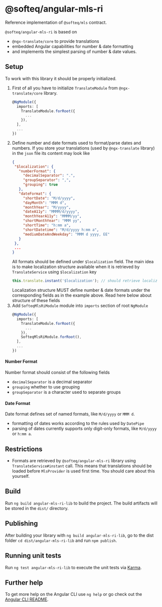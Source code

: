 # @softeq/angular-mls-ri

Reference implementation of `@softeq/mls` contract.

`@softeq/angular-mls-ri` is based on
* `@ngx-translate/core` to provide translations
* embedded Angular capabilities for number & date formatting
* and implements the simplest parsing of number & date values. 

## Setup

To work with this library it should be properly initialized.

1. First of all you have to initialize `TranslateModule` from `@ngx-translate/core` library.
   ```typescript
   @NgModule({
     imports: [
       TranslateModule.forRoot({
         ...
       }),
     ],
     ...   
   })
   ```
2. Define number and date formats used to format/parse dates and numbers.
 If you store your translations (used by `@ngx-translate` library) in the `json` file its content may look like
   ```json
   {
    "$localization": {
      "numberFormat": {
        "decimalSeparator": ".",
        "groupSeparator": ",",
        "grouping": true
      },
      "dateFormat": {
        "shortDate": "M/d/yyyy",
        "dayMonth": "MMM d",
        "monthYear": "M/yyyy",
        "dateA11y": "MMMM/d/yyyy",
        "monthYearA11y": "MMMM/yy",
        "shortMonthYear": "MMM yy",
        "shortTime": "h:mm a",
        "shortDatetime": "M/d/yyyy h:mm a",
        "mediumDateAndWeekday": "MMM d yyyy, EE"
      }
    },
    ...
   }
   ```
   All formats should be defined under `$localization` field.
   The main idea is to make localization structure available when it is retrieved by `TranslateService`
    using `$localization` key
   ```typescript
   this.translate.instant('$localization'); // should retrieve localization structure
   ```
   Localization structure MUST define number & date formats under the corresponding fields as in the example above.
   Read here below about structure of these fields
3. Add `SofteqMlsRiModule` module into `imports` section of root `NgModule`
   ```typescript
   @NgModule({
     imports: [
       TranslateModule.forRoot({
         ...
       }),
       SofteqMlsRiModule.forRoot(),
     ],
     ...   
   })
   ```

#### Number Format

Number format should consist of the following fields
* `decimalSeparator` is a decimal separator
* `grouping` whether to use grouping
* `groupSeparator` is a character used to separate groups

#### Date Format

Date format defines set of named formats, like `M/d/yyyy` or `MMM d`.
* formatting of dates works according to the rules used by `DatePipe`
* parsing of dates currently supports only digit-only formats, like `M/d/yyyy` or `h:mm a`.

## Restrictions

* Formats are retrieved by `@softeq/angular-mls-ri` library using `TranslateService#instant` call.
 This means that translations should be loaded before `MlsProvider` is used first time.
 You should care about this yourself.

## Build

Run `ng build angular-mls-ri-lib` to build the project. The build artifacts will be stored in the `dist/` directory.

## Publishing

After building your library with `ng build angular-mls-ri-lib`, go to the dist folder `cd dist/angular-mls-ri-lib` and run `npm publish`.

## Running unit tests

Run `ng test angular-mls-ri-lib` to execute the unit tests via [Karma](https://karma-runner.github.io).

## Further help

To get more help on the Angular CLI use `ng help` or go check out the [Angular CLI README](https://github.com/angular/angular-cli/blob/master/README.md).
